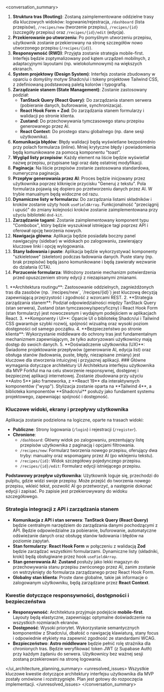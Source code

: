 <conversation_summary>
<decisions>
1.  **Struktura tras (Routing)**: Zostaną zaimplementowane oddzielne trasy dla kluczowych widoków: logowanie/rejestracja, `/dashboard` (lista przepisów), `/recipes/new` (tworzenie przepisu), `/recipes/{id}` (szczegóły przepisu) oraz `/recipes/{id}/edit` (edycja).
2.  **Przekierowanie po utworzeniu**: Po pomyślnym utworzeniu przepisu, użytkownik zostanie przekierowany na stronę szczegółów nowo utworzonego przepisu (`/recipes/{id}`).
3.  **Responsywność (RWD)**: Przyjęta zostanie strategia mobile-first. Interfejs będzie zoptymalizowany pod kątem urządzeń mobilnych, z adaptacyjnymi layoutami (np. wielokolumnowymi) na większych ekranach.
6.  **System projektowy (Design System)**: Interfejs zostanie zbudowany w oparciu o domyślny motyw Shadcn/ui i tokeny projektowe Tailwind CSS, z zdefiniowaną podstawową paletą kolorów i typografią.
7.  **Zarządzanie stanem (State Management)**: Zostanie zastosowany podział:
    -   **TanStack Query (React Query)**: Do zarządzania stanem serwera (pobieranie danych, buforowanie, synchronizacja).
    -   **React Hook Form + Zod**: Do zarządzania stanem formularzy i walidacji po stronie klienta.
    -   **Zustand**: Do przechowywania tymczasowego stanu przepisu generowanego przez AI.
    -   **React Context**: Do prostego stanu globalnego (np. dane sesji użytkownika).
8.  **Komunikacja błędów**: Błędy walidacji będą wyświetlane bezpośrednio przy polach formularza (inline). Mniej krytyczne błędy i powiadomienia będą komunikowane za pomocą komponentu "toast".
9.  **Wygląd listy przepisów**: Każdy element na liście będzie wyświetlał nazwę przepisu, przypisane tagi oraz datę ostatniej modyfikacji.
10. **Paginacja**: Na liście przepisów zostanie zastosowana standardowa, numeryczna paginacja.
11. **Przepływ generowania przez AI**: Proces będzie inicjowany przez użytkownika poprzez kliknięcie przycisku "Generuj z tekstu". Pola formularza pojawią się dopiero po przetworzeniu danych przez AI. W trybie manualnym będą widoczne od razu.
12. **Dynamiczne listy w formularzu**: Do zarządzania listami składników i kroków zostanie użyty hook `useFieldArray`. Funkcjonalność "przeciągnij i upuść" do zmiany kolejności kroków zostanie zaimplementowana przy użyciu biblioteki `dnd-kit`.
13. **Zarządzanie tagami**: Zostanie zaimplementowany komponent typu "Combobox", który będzie wyszukiwał istniejące tagi poprzez API i oferował opcję tworzenia nowych.
14. **Nawigacja główna**: Aplikacja będzie posiadała boczny panel nawigacyjny (sidebar) w widokach po zalogowaniu, zawierający kluczowe linki i opcję wylogowania.
15. **Stany ładowania i puste**: Aplikacja będzie wykorzystywać komponenty "szkieletowe" (skeleton) podczas ładowania danych. Puste stany (np. brak przepisów) będą jasno komunikowane i będą zawierały wezwanie do działania (CTA).
16. **Porzucenie formularza**: Wdrożony zostanie mechanizm potwierdzenia przed opuszczeniem strony edycji z niezapisanymi zmianami.
</decisions>
<matched_recommendations>
1.  **Architektura routingu**: Zastosowanie oddzielnych, zagnieżdżonych tras dla zasobów (np. `/recipes/new`, `/recipes/{id}`) jest kluczową decyzją zapewniającą przejrzystość i zgodność z wzorcami REST.
2.  **Strategia zarządzania stanem**: Podział odpowiedzialności między TanStack Query (stan serwera), Zustand (stan tymczasowy/specyficzny) i React Hook Form (stan formularzy) jest nowoczesnym i wydajnym podejściem w aplikacjach React.
3.  **Komponenty i UI**: Oparcie UI o bibliotekę Shadcn/ui i Tailwind CSS gwarantuje szybki rozwój, spójność wizualną oraz wysoki poziom dostępności od samego początku.
4.  **Bezpieczeństwo po stronie klienta**: Wykorzystanie middleware do ochrony tras jest fundamentalnym mechanizmem zapewniającym, że tylko autoryzowani użytkownicy mają dostęp do swoich danych.
5.  **Doświadczenie użytkownika (UX)**: Świadome projektowanie przepływów (generowanie AI, edycja list) oraz obsługa stanów (ładowania, puste, błędy, niezapisane zmiany) jest kluczowe dla stworzenia intuicyjnej i przyjaznej aplikacji.
</matched_recommendations>
<ui_architecture_planning_summary>
### Główne wymagania dotyczące architektury UI
Architektura interfejsu użytkownika dla MVP Forkful ma na celu stworzenie responsywnej, dostępnej i bezpiecznej aplikacji internetowej. Zostanie zbudowana przy użyciu **Astro 5** jako frameworka, z **React 19** dla interaktywnych komponentów ("wysp"). Stylizacja zostanie oparta na **Tailwind 4**, a biblioteka komponentów **Shadcn/ui** posłuży jako fundament systemu projektowego, zapewniając spójność i dostępność.

### Kluczowe widoki, ekrany i przepływy użytkownika
Aplikacja zostanie podzielona na logiczne, oparte na trasach widoki:
-   **Publiczne**: Strony logowania (`/login`) i rejestracji (`/register`).
-   **Chronione**:
    -   `/dashboard`: Główny widok po zalogowaniu, prezentujący listę przepisów użytkownika z paginacją i opcjami filtrowania.
    -   `/recipes/new`: Formularz tworzenia nowego przepisu, oferujący dwa tryby: manualny oraz wspomagany przez AI (po wklejeniu tekstu).
    -   `/recipes/{id}`: Widok szczegółowy pojedynczego przepisu.
    -   `/recipes/{id}/edit`: Formularz edycji istniejącego przepisu.

**Podstawowy przepływ użytkownika**: Użytkownik loguje się, przechodzi do pulpitu, gdzie widzi swoje przepisy. Może przejść do tworzenia nowego przepisu, wkleić tekst, pozwolić AI go przetworzyć, a następnie dokonać edycji i zapisać. Po zapisie jest przekierowywany do widoku szczegółowego.

### Strategia integracji z API i zarządzania stanem
-   **Komunikacja z API i stan serwera**: **TanStack Query (React Query)** będzie centralnym narzędziem do zarządzania danymi pochodzącymi z API. Będzie odpowiedzialne za pobieranie, buforowanie, automatyczne odświeżanie danych oraz obsługę stanów ładowania i błędów na poziomie zapytań.
-   **Stan formularzy**: **React Hook Form** w połączeniu z walidacją **Zod** będzie zarządzać wszystkimi formularzami. Dynamiczne listy (składniki, kroki) będą obsługiwane przez hook `useFieldArray`.
-   **Stan generowania AI**: **Zustand** posłuży jako lekki magazyn do przechowywania stanu przepisu zwróconego przez AI, zanim zostanie on wstrzyknięty do formularza zarządzanego przez React Hook Form.
-   **Globalny stan klienta**: Proste dane globalne, takie jak informacje o zalogowanym użytkowniku, będą zarządzane przez **React Context**.

### Kwestie dotyczące responsywności, dostępności i bezpieczeństwa
-   **Responsywność**: Architektura przyjmuje podejście **mobile-first**. Layouty będą elastyczne, zapewniając optymalne doświadczenie na wszystkich rozmiarach ekranów.
-   **Dostępność**: Wysoki priorytet. Wykorzystanie semantycznych komponentów z Shadcn/ui, dbałość o nawigację klawiaturą, stany focus i odpowiednie etykiety ma zapewnić zgodność ze standardami WCAG.
-   **Bezpieczeństwo**: **Astro middleware** będzie pełnić rolę strażnika dla chronionych tras. Będzie weryfikować token JWT (z Supabase Auth) przy każdym żądaniu do serwera. Użytkownicy bez ważnej sesji zostaną przekierowani na stronę logowania.

</ui_architecture_planning_summary>
<unresolved_issues>
Wszystkie kluczowe kwestie dotyczące architektury interfejsu użytkownika dla MVP zostały omówione i rozstrzygnięte. Plan jest gotowy do rozpoczęcia implementacji.
</unresolved_issues>
</conversation_summary>

